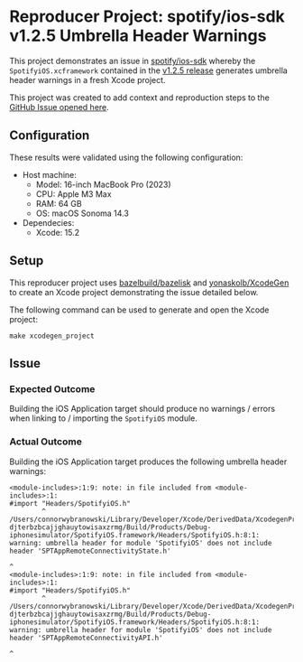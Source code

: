 # Reproducer Project: spotify/ios-sdk v1.2.5 Umbrella Header Warnings

This project demonstrates an issue in [spotify/ios-sdk](https://github.com/spotify/ios-sdk) whereby the `SpotifyiOS.xcframework` contained in the [v1.2.5 release](https://github.com/spotify/ios-sdk/releases/tag/v1.2.5) generates umbrella header warnings in a fresh Xcode project.

This project was created to add context and reproduction steps to the [GitHub Issue opened here](https://github.com/spotify/ios-sdk/issues/418).

## Configuration

These results were validated using the following configuration:

- Host machine:
    - Model: 16-inch MacBook Pro (2023)
    - CPU: Apple M3 Max
    - RAM: 64 GB
    - OS: macOS Sonoma 14.3
- Dependecies:
    - Xcode: 15.2

## Setup

This reproducer project uses [bazelbuild/bazelisk](https://github.com/bazelbuild/bazelisk) and [yonaskolb/XcodeGen](https://github.com/yonaskolb/XcodeGen) to create an Xcode project demonstrating the issue detailed below.

The following command can be used to generate and open the Xcode project:
```
make xcodegen_project
```

## Issue

### Expected Outcome

Building the iOS Application target should produce no warnings / errors when linking to / importing the `SpotifyiOS` module.

### Actual Outcome

Building the iOS Application target produces the following umbrella header warnings:

```
<module-includes>:1:9: note: in file included from <module-includes>:1:
#import "Headers/SpotifyiOS.h"
        ^
/Users/connorwybranowski/Library/Developer/Xcode/DerivedData/XcodegenProject-djterbzbcajjghauytowisaxzrmg/Build/Products/Debug-iphonesimulator/SpotifyiOS.framework/Headers/SpotifyiOS.h:8:1: warning: umbrella header for module 'SpotifyiOS' does not include header 'SPTAppRemoteConnectivityState.h'

^
<module-includes>:1:9: note: in file included from <module-includes>:1:
#import "Headers/SpotifyiOS.h"
        ^
/Users/connorwybranowski/Library/Developer/Xcode/DerivedData/XcodegenProject-djterbzbcajjghauytowisaxzrmg/Build/Products/Debug-iphonesimulator/SpotifyiOS.framework/Headers/SpotifyiOS.h:8:1: warning: umbrella header for module 'SpotifyiOS' does not include header 'SPTAppRemoteConnectivityAPI.h'

^
```

